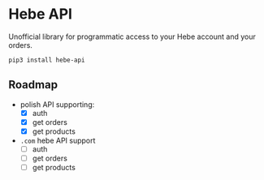 # Hebe API

Unofficial library for programmatic access to your Hebe account and your orders.

```
pip3 install hebe-api
```

## Roadmap

- polish API supporting:
  - [x] auth
  - [x] get orders
  - [x] get products
- `.com` hebe API support
  - [ ] auth
  - [ ] get orders
  - [ ] get products
